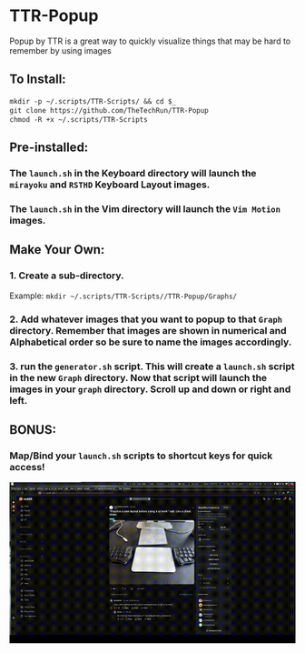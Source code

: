 # TTR-Popup
Popup by TTR is a great way to quickly visualize things that may be hard to remember by using images

## To Install:
```
mkdir -p ~/.scripts/TTR-Scripts/ && cd $_
git clone https://github.com/TheTechRun/TTR-Popup
chmod -R +x ~/.scripts/TTR-Scripts
```

## Pre-installed:
### The `launch.sh` in the Keyboard directory will launch the `mirayoku` and `RSTHD` Keyboard Layout images.
### The `launch.sh` in the Vim directory will launch the `Vim Motion` images. 


## Make Your Own:
### 1. Create a sub-directory.
Example:
`mkdir ~/.scripts/TTR-Scripts//TTR-Popup/Graphs/`

### 2. Add whatever images that you want to popup to that `Graph` directory. Remember that images are shown in numerical and Alphabetical order so be sure to name the images accordingly.

### 3. run the `generator.sh` script. This will create a `launch.sh` script in the new `Graph` directory. Now that script will launch the images in your `graph` directory. Scroll up and down or right and left. 

## BONUS:
### Map/Bind your `launch.sh` scripts to shortcut keys for quick access!


![Popup](https://github.com/TheTechRun/TTR-Popup/blob/main/Other/popup.gif)

